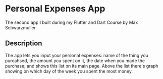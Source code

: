 # Personal Expenses App

The second app I built during my Flutter and Dart Course by Max Schwarzmuller.

## Description

The app lets you input your personal expenses: name of the thing you purcahsed, the amount you spent on it, the date when you made the purchase; and shows this list on its main page. Above the list there's graph showing on which day of the week you spent the most money.
